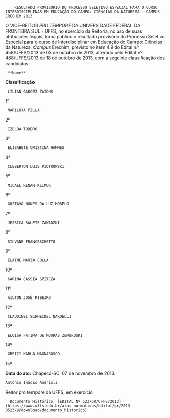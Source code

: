         RESULTADO PROVISÓRIO DO PROCESSO SELETIVO ESPECIAL PARA O CURSO INTERDISCIPLINAR EM EDUCAÇÃO DO CAMPO: CIÊNCIAS DA NATUREZA - CAMPUS ERECHIM 2013  

O VICE-REITOR *PRO TEMPORE* DA UNIVERSIDADE FEDERAL DA FRONTEIRA SUL - UFFS, no exercício da Reitoria, no uso de suas atribuições legais, torna público o resultado provisório do Processo Seletivo Especial para o curso de Interdisciplinar em Educação do Campo: Ciências da Natureza, *Campus* Erechim, previsto no item 4.9 do Edital nº 458/UFFS/2013 de 03 de outubro de 2013, alterado pelo Edital nº 488/UFFS/2013 de 18 de outubro de 2013, com a seguinte classificação dos candidatos:

     **Nome**

   **Classificação**

     LÍLIAN GARCEZ ZAIONS

   1º

     MARILUXA PILLA

   2º

     IZELDA TODERO

   3º

     ELISABETE CRISTINA HAMMES

   4ª

     CLEBERTON LUIS PIOTROWSKI

   5º

     MICAEL RENAN KLIMUK

   6º

     GUSTAVO NUNES DA LUZ MORELO

   7º

     JÉSSICA SALETE ZAWADZKI

   8º

     SILVANE FRANCESCHETTO

   9º

     ELAINE MARIA COLLA

   10º

     KARINA CÁSSIA SPITCZA

   11º

     AILTON JOSÉ RIBEIRO

   12º

     CLAUDINEI SCHNEIDEL NARDELLI

   13ª

     ELOISA FATIMA DE MOURAS ZEMBRUSKI

   14º

     GREICY KARLA MAGNABOSCO

   15º

      

  

   **Data do ato:** Chapecó-SC, 07 de novembro de 2013.   
 

    Antônio Inácio Andrioli    
 Reitor pro tempore da UFFS, em exercício 

      Documento Histórico  [EDITAL Nº 523/GR/UFFS/2013](https://www.uffs.edu.br/atos-normativos/edital/gr/2013-0523/@@download/documento_historico)     
      